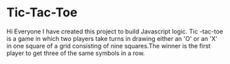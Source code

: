 # Tic-Tac-Toe
Hi Everyone I have created this project to build Javascript logic.
Tic -tac-toe is a game in which two players take turns in drawing either an 'O' or an 'X'
in one square of a grid consisting of nine squares.The winner is the first player to get 
three of the same symbols in a row.

